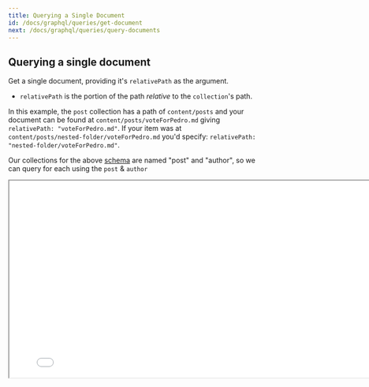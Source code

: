 ```yaml
---
title: Querying a Single Document
id: /docs/graphql/queries/get-document
next: /docs/graphql/queries/query-documents
---
```


## Querying a single document

Get a single document, providing it's `relativePath` as the argument.

- `relativePath` is the portion of the path _relative_ to the `collection`'s path.

In this example, the `post` collection has a path of `content/posts` and your document can be found at `content/posts/voteForPedro.md` giving `relativePath: "voteForPedro.md"`. If your item was at `content/posts/nested-folder/voteForPedro.md` you'd specify: `relativePath: "nested-folder/voteForPedro.md"`.

Our collections for the above [schema](/docs/graphql/queries/#example-schema) are named "post" and "author", so we can query for each using the `post` & `author`

<iframe loading="lazy" src="/api/graphiql/?query=%7B%0A%20%20post(relativePath%3A%20%22voteForPedro.json%22)%20%7B%0A%20%20%20%20title%0A%20%20%20%20category%0A%20%20%20%20author%20%7B%0A%20%20%20%20%20%20...%20on%20Author%20%7B%0A%20%20%20%20%20%20%20%20name%0A%20%20%20%20%20%20%7D%0A%20%20%20%20%7D%0A%20%20%7D%0A%7D%0A" width="800" height="400" />

<iframe loading="lazy" src="/api/graphiql/?query=%7B%0A%20%20author(relativePath%3A%20%22napolean.json%22)%20%7B%0A%20%20%20%20name%0A%20%20%7D%0A%7D%0A" width="800" height="400" />
